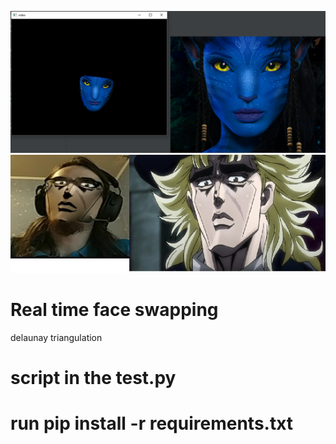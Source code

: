 ![Screenshot](screenshots/1.png)
![Screenshot](screenshots/2.png)

# Real time face swapping
 delaunay triangulation
# script in the test.py
# run pip install -r requirements.txt
